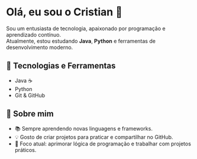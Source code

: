 
# Olá, eu sou o Cristian 👋

Sou um entusiasta de tecnologia, apaixonado por programação e aprendizado contínuo.  
Atualmente, estou estudando **Java**, **Python** e ferramentas de desenvolvimento moderno.

## 🚀 Tecnologias e Ferramentas
- Java ☕
- Python 
- Git & GitHub

## 📌 Sobre mim
- 📚 Sempre aprendendo novas linguagens e frameworks.
- 💡 Gosto de criar projetos para praticar e compartilhar no GitHub.
- 🎯 Foco atual: aprimorar lógica de programação e trabalhar com projetos práticos.
